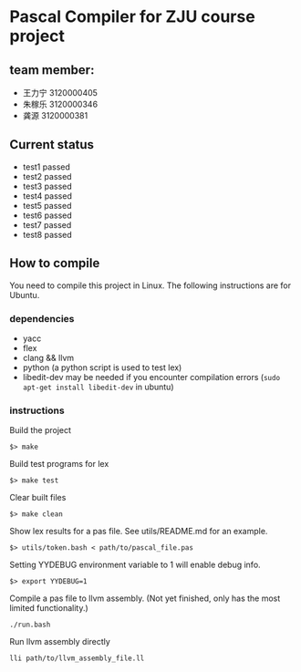 # Pascal Compiler for ZJU course project

## team member:
- 王力宁 3120000405
- 朱稼乐 3120000346
- 龚源   3120000381

## Current status
- test1 passed
- test2 passed
- test3 passed
- test4 passed
- test5 passed
- test6 passed
- test7 passed
- test8 passed

## How to compile
You need to compile this project in Linux. The following instructions are for Ubuntu.

### dependencies
- yacc
- flex
- clang && llvm
- python (a python script is used to test lex)
- libedit-dev may be needed if you encounter compilation errors (`sudo apt-get install libedit-dev` in ubuntu)

### instructions

Build the project
```
$> make
```

Build test programs for lex
```
$> make test
```

Clear built files
```
$> make clean
```

Show lex results for a pas file. See utils/README.md for an example.
```
$> utils/token.bash < path/to/pascal_file.pas
```

Setting YYDEBUG environment variable to 1 will enable debug info.
```
$> export YYDEBUG=1
```

Compile a pas file to llvm assembly. (Not yet finished, only has the most limited functionality.)
```
./run.bash
```

Run llvm assembly directly
```
lli path/to/llvm_assembly_file.ll
```
